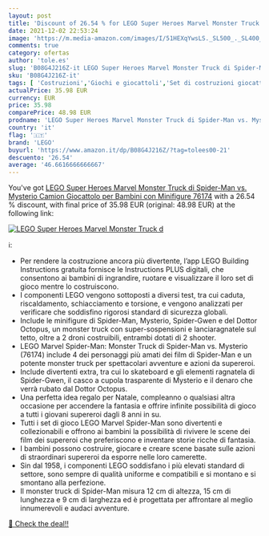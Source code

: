 ```yaml
---
layout: post
title: 'Discount of 26.54 % for LEGO Super Heroes Marvel Monster Truck d'
date: 2021-12-02 22:53:24
image: 'https://m.media-amazon.com/images/I/51HEXqYwsLS._SL500_._SL400_.jpg'
comments: true
category: ofertas
author: 'tole.es'
slug: 'B08G4J216Z-it LEGO Super Heroes Marvel Monster Truck di Spider-Man vs....'
sku: 'B08G4J216Z-it'
tags: [ 'Costruzioni','Giochi e giocattoli','Set di costruzioni giocattolo','lego', ]
actualPrice: 35.98 EUR
currency: EUR
price: 35.98
comparePrice: 48.98 EUR
prodname: 'LEGO Super Heroes Marvel Monster Truck di Spider-Man vs. Mysterio  Camion Giocattolo per Bambini con Minifigure  76174'
country: 'it'
flag: '🇮🇹'
brand: 'LEGO'
buyurl: 'https://www.amazon.it/dp/B08G4J216Z/?tag=tolees00-21'
descuento: '26.54'
average: '46.6616666666667'
---
```


You've got [LEGO Super Heroes Marvel Monster Truck di Spider-Man vs. Mysterio  Camion Giocattolo per Bambini con Minifigure  76174](https://www.amazon.it/dp/B08G4J216Z/?tag=tolees00-21) with a  26.54 % discount, with final price of 35.98 EUR (original: 48.98 EUR) at the following link:

[![LEGO Super Heroes Marvel Monster Truck d](https://m.media-amazon.com/images/I/51HEXqYwsLS._SL500_._SL400_.jpg)](https://www.amazon.it/dp/B08G4J216Z/?tag=tolees00-21)

ℹ️:

- Per rendere la costruzione ancora più divertente, l’app LEGO Building Instructions gratuita fornisce le Instructions PLUS digitali, che consentono ai bambini di ingrandire, ruotare e visualizzare il loro set di gioco mentre lo costruiscono.
- I componenti LEGO vengono sottoposti a diversi test, tra cui caduta, riscaldamento, schiacciamento e torsione, e vengono analizzati per verificare che soddisfino rigorosi standard di sicurezza globali.
- Include le minifigure di Spider-Man, Mysterio, Spider-Gwen e del Dottor Octopus, un monster truck con super-sospensioni e lanciaragnatele sul tetto, oltre a 2 droni costruibili, entrambi dotati di 2 shooter.
- LEGO Marvel Spider-Man: Monster Truck di Spider-Man vs. Mysterio (76174) include 4 dei personaggi più amati dei film di Spider-Man e un potente monster truck per spettacolari avventure e azioni da supereroi.
- Include divertenti extra, tra cui lo skateboard e gli elementi ragnatela di Spider-Gwen, il casco a cupola trasparente di Mysterio e il denaro che verrà rubato dal Dottor Octopus.
- Una perfetta idea regalo per Natale, compleanno o qualsiasi altra occasione per accendere la fantasia e offrire infinite possibilità di gioco a tutti i giovani supereroi dagli 8 anni in su.
- Tutti i set di gioco LEGO Marvel Spider-Man sono divertenti e collezionabili e offrono ai bambini la possibilità di rivivere le scene dei film dei supereroi che preferiscono e inventare storie ricche di fantasia.
- I bambini possono costruire, giocare e creare scene basate sulle azioni di straordinari supereroi da esporre nelle loro camerette.
- Sin dal 1958, i componenti LEGO soddisfano i più elevati standard di settore, sono sempre di qualità uniforme e compatibili e si montano e si smontano alla perfezione.
- Il monster truck di Spider-Man misura 12 cm di altezza, 15 cm di lunghezza e 9 cm di larghezza ed è progettata per affrontare al meglio innumerevoli e audaci avventure.

[🛒 Check the deal!!](https://www.amazon.it/dp/B08G4J216Z/?tag=tolees00-21)
